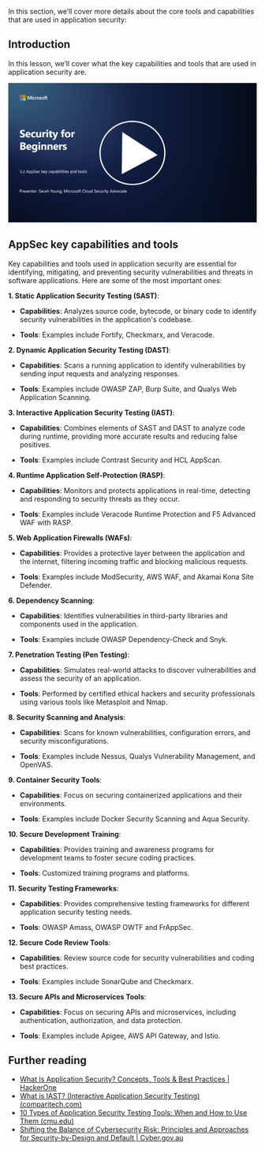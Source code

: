 In this section, we’ll cover more details about the core tools and capabilities that are used in application security:

## Introduction

In this lesson, we’ll cover what the key capabilities and tools that are used in application security are.

[![Watch the video](images/5-2_placeholder.png)](https://learn-video.azurefd.net/vod/player?id=b562daa7-ab92-4cf4-a6dd-6b6a506edfac)

## AppSec key capabilities and tools

Key capabilities and tools used in application security are essential for identifying, mitigating, and preventing security vulnerabilities and threats in software applications. Here are some of the most important ones:

**1. Static Application Security Testing (SAST)**:

- **Capabilities**: Analyzes source code, bytecode, or binary code to identify security vulnerabilities in the application's codebase.

- **Tools**: Examples include Fortify, Checkmarx, and Veracode.

**2. Dynamic Application Security Testing (DAST)**:

- **Capabilities**: Scans a running application to identify vulnerabilities by sending input requests and analyzing responses.

- **Tools**: Examples include OWASP ZAP, Burp Suite, and Qualys Web Application Scanning.

**3. Interactive Application Security Testing (IAST)**:

- **Capabilities**: Combines elements of SAST and DAST to analyze code during runtime, providing more accurate results and reducing false positives.

- **Tools**: Examples include Contrast Security and HCL AppScan.

**4. Runtime Application Self-Protection (RASP)**:

- **Capabilities**: Monitors and protects applications in real-time, detecting and responding to security threats as they occur.

- **Tools**: Examples include Veracode Runtime Protection and F5 Advanced WAF with RASP.

**5. Web Application Firewalls (WAFs)**:

- **Capabilities**: Provides a protective layer between the application and the internet, filtering incoming traffic and blocking malicious requests.

- **Tools**: Examples include ModSecurity, AWS WAF, and Akamai Kona Site Defender.

**6. Dependency Scanning**:

- **Capabilities**: Identifies vulnerabilities in third-party libraries and components used in the application.

- **Tools**: Examples include OWASP Dependency-Check and Snyk.

**7. Penetration Testing (Pen Testing)**:

- **Capabilities**: Simulates real-world attacks to discover vulnerabilities and assess the security of an application.

- **Tools**: Performed by certified ethical hackers and security professionals using various tools like Metasploit and Nmap.

**8. Security Scanning and Analysis**:

- **Capabilities**: Scans for known vulnerabilities, configuration errors, and security misconfigurations.

- **Tools**: Examples include Nessus, Qualys Vulnerability Management, and OpenVAS.

**9. Container Security Tools**:

- **Capabilities**: Focus on securing containerized applications and their environments.

- **Tools**: Examples include Docker Security Scanning and Aqua Security.

**10. Secure Development Training**:

- **Capabilities**: Provides training and awareness programs for development teams to foster secure coding practices.

- **Tools**: Customized training programs and platforms.

**11. Security Testing Frameworks**:

- **Capabilities**: Provides comprehensive testing frameworks for different application security testing needs.

- **Tools**: OWASP Amass, OWASP OWTF and FrAppSec.

**12. Secure Code Review Tools**:

- **Capabilities**: Review source code for security vulnerabilities and coding best practices.

- **Tools**: Examples include SonarQube and Checkmarx.

**13. Secure APIs and Microservices Tools**:

- **Capabilities**: Focus on securing APIs and microservices, including authentication, authorization, and data protection.

- **Tools**: Examples include Apigee, AWS API Gateway, and Istio.

## Further reading

- <a href="https://www.hackerone.com/knowledge-center/what-application-security-concepts-tools-best-practices" target="_blank">What Is Application Security? Concepts, Tools & Best Practices | HackerOne</a>
- <a href="https://www.comparitech.com/net-admin/what-is-iast/" target="_blank">What is IAST? (Interactive Application Security Testing) (comparitech.com)</a>
- <a href="https://insights.sei.cmu.edu/blog/10-types-of-application-security-testing-tools-when-and-how-to-use-them/" target="_blank">10 Types of Application Security Testing Tools: When and How to Use Them (cmu.edu)</a>
- <a href="https://www.cyber.gov.au/about-us/view-all-content/publications/principles-and-approaches-for-security-by-design-and-default" target="_blank">Shifting the Balance of Cybersecurity Risk: Principles and Approaches for Security-by-Design and Default | Cyber.gov.au</a>
